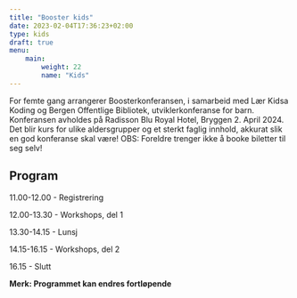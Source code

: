 ```yaml
---
title: "Booster kids"
date: 2023-02-04T17:36:23+02:00
type: kids
draft: true
menu:
    main:
        weight: 22
        name: "Kids"
---
```


For femte gang arrangerer Boosterkonferansen, i samarbeid med Lær Kidsa Koding og Bergen Offentlige Bibliotek, utviklerkonferanse for barn. Konferansen avholdes på Radisson Blu Royal Hotel, Bryggen 2. April 2024. Det blir kurs for ulike aldersgrupper og et sterkt faglig innhold, akkurat slik en god konferanse skal være! OBS: Foreldre trenger ikke å booke biletter til seg selv!

## Program

11.00-12.00 - Registrering

12.00-13.30 - Workshops, del 1 

13.30-14.15 - Lunsj

14.15-16.15 - Workshops, del 2

16.15 - Slutt

**Merk: Programmet kan endres fortløpende**


